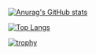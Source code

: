 [![Anurag's GitHub stats](https://github-readme-stats.vercel.app/api?username=Axi404&text_color=000&icon_color=000&bg_color=0,ea6161,ffc64d,fffc4d,52fa5a)](https://github.com/anuraghazra/github-readme-stats)

[![Top Langs](https://github-readme-stats.vercel.app/api/top-langs/?username=Axi404&text_color=F9F871&title_color=FF6F91&bg_color=0,845EC2,0081CF,0089BA,008F7A)](https://github.com/anuraghazra/github-readme-stats)

[![trophy](https://github-profile-trophy.vercel.app/?username=Axi404&theme=onedark)](https://github.com/ryo-ma/github-profile-trophy)
